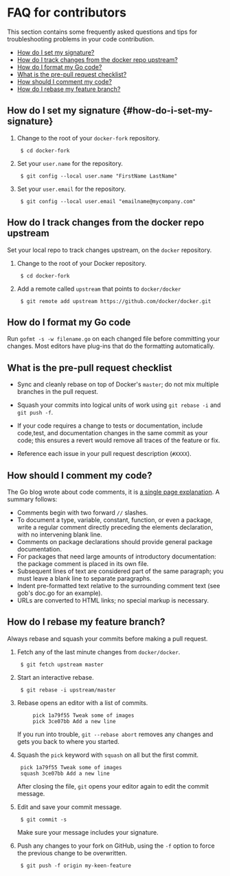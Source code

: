 <!--[metadata]>
+++
title = "FAQ for contributors"
description = "Overview of contributing"
keywords = ["open, source, contributing, overview"]
[menu.main]
parent="mn_oss_contrib"
weight=2
+++
<![end-metadata]-->

# FAQ for contributors

This section contains some frequently asked questions and tips for
troubleshooting problems in your code contribution.

- [How do I set my signature?](#how-do-i-set-my-signature:cb7f612e17aad7eb26c06709ef92a867)
- [How do I track changes from the docker repo upstream?](#how-do-i-track-changes-from-the-docker-repo-upstream:cb7f612e17aad7eb26c06709ef92a867)
- [How do I format my Go code?](#how-do-i-format-my-go-code:cb7f612e17aad7eb26c06709ef92a867)
- [What is the pre-pull request checklist?](#what-is-the-pre-pull-request-checklist:cb7f612e17aad7eb26c06709ef92a867)
- [How should I comment my code?](#how-should-i-comment-my-code:cb7f612e17aad7eb26c06709ef92a867)
- [How do I rebase my feature branch?](#how-do-i-rebase-my-feature-branch:cb7f612e17aad7eb26c06709ef92a867)

## How do I set my signature {#how-do-i-set-my-signature}

1. Change to the root of your `docker-fork` repository.

        $ cd docker-fork

2. Set your `user.name` for the repository.

        $ git config --local user.name "FirstName LastName"

3. Set your `user.email` for the repository.

        $ git config --local user.email "emailname@mycompany.com"

## How do I track changes from the docker repo upstream

Set your local repo to track changes upstream, on the `docker` repository.

1. Change to the root of your Docker repository.

		$ cd docker-fork

2. Add a remote called `upstream` that points to `docker/docker`

 		$ git remote add upstream https://github.com/docker/docker.git



## How do I format my Go code

Run `gofmt -s -w filename.go` on each changed file before committing your changes.
Most editors have plug-ins that do the formatting automatically.

## What is the pre-pull request checklist

* Sync and cleanly rebase on top of Docker's `master`; do not mix multiple branches
  in the pull request.

* Squash your commits into logical units of work using
  `git rebase -i` and `git push -f`.

* If your code requires a change to tests or documentation, include code,test,
and documentation changes in the same commit as your code; this ensures a
revert would remove all traces of the feature or fix.

* Reference each issue in your pull request description (`#XXXX`).

## How should I comment my code?

The Go blog wrote about code comments, it is <a href="http://goo.gl/fXCRu"
target="_blank">a single page explanation</a>. A summary follows:

- Comments begin with two forward `//` slashes.
- To document a type, variable, constant, function, or even a package, write a
regular comment directly preceding the elements declaration, with no intervening blank
line.
- Comments on package declarations should provide general package documentation.
- For packages that need large amounts of introductory documentation: the
package comment is placed in its own file.
- Subsequent lines of text are considered part of the same paragraph; you must
leave a blank line to separate paragraphs.
-  Indent pre-formatted text relative to the surrounding comment text (see gob's doc.go for an example).
- URLs are converted to HTML links; no special markup is necessary.

## How do I rebase my feature branch?

Always rebase and squash your commits before making a pull request.

1. Fetch any of the last minute changes from `docker/docker`.

        $ git fetch upstream master

3. Start an interactive rebase.

        $ git rebase -i upstream/master

4. Rebase opens an editor with a list of commits.

			pick 1a79f55 Tweak some of images
			pick 3ce07bb Add a new line

	If you run into trouble, `git --rebase abort` removes any changes and gets you
back to where you started.

4. Squash the `pick` keyword with `squash` on all but the first commit.

		pick 1a79f55 Tweak some of images
		squash 3ce07bb Add a new line

	After closing the file, `git` opens your editor again to edit the commit
	message.

5. Edit and save your commit message.

		$ git commit -s

 	Make sure your message includes your signature.

8. Push any changes to your fork on GitHub, using the `-f` option to
force the previous change to be overwritten.

        $ git push -f origin my-keen-feature
